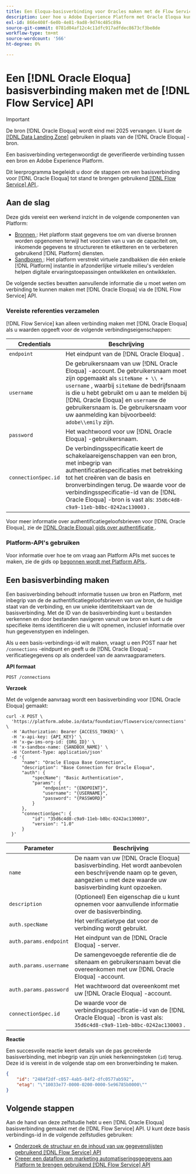 ```yaml
---
title: Een Eloqua-basisverbinding voor Oracles maken met de Flow Service API
description: Leer hoe u Adobe Experience Platform met Oracle Eloqua kunt verbinden met behulp van de Flow Service API.
exl-id: 866e408f-6e0b-4e81-9ad8-9d74c485c89a
source-git-commit: 0781d04af12c4c11dfc917adfdec8673cf3be8de
workflow-type: tm+mt
source-wordcount: '566'
ht-degree: 0%

---
```


# Een [!DNL Oracle Eloqua] basisverbinding maken met de [!DNL Flow Service] API

>[!IMPORTANT]
>
>De bron [!DNL Oracle Eloqua] wordt eind mei 2025 vervangen. U kunt de [[!DNL Data Landing Zone]](../cloud-storage/data-landing-zone.md) gebruiken in plaats van de [!DNL Oracle Eloqua] -bron.

Een basisverbinding vertegenwoordigt de geverifieerde verbinding tussen een bron en Adobe Experience Platform.

Dit leerprogramma begeleidt u door de stappen om een basisverbinding voor [!DNL Oracle Eloqua] tot stand te brengen gebruikend [[!DNL Flow Service]  API ](https://www.adobe.io/experience-platform-apis/references/flow-service/).

## Aan de slag

Deze gids vereist een werkend inzicht in de volgende componenten van Platform:

* [ Bronnen ](../../../../home.md): Het platform staat gegevens toe om van diverse bronnen worden opgenomen terwijl het voorzien van u van de capaciteit om, inkomende gegevens te structureren te etiketteren en te verbeteren gebruikend [!DNL Platform] diensten.
* [ Sandboxen ](../../../../../sandboxes/home.md): Het platform verstrekt virtuele zandbakken die één enkele [!DNL Platform] instantie in afzonderlijke virtuele milieu&#39;s verdelen helpen digitale ervaringstoepassingen ontwikkelen en ontwikkelen.

De volgende secties bevatten aanvullende informatie die u moet weten om verbinding te kunnen maken met [!DNL Oracle Eloqua] via de [!DNL Flow Service] API.

### Vereiste referenties verzamelen

[!DNL Flow Service] kan alleen verbinding maken met [!DNL Oracle Eloqua] als u waarden opgeeft voor de volgende verbindingseigenschappen:

| Credentials | Beschrijving |
| --- | --- |
| `endpoint` | Het eindpunt van de [!DNL Oracle Eloqua] . |
| `username` | De gebruikersnaam van uw [!DNL Oracle Eloqua] -account. De gebruikersnaam moet zijn opgemaakt als `siteName + \\ + username` , waarbij `siteName` de bedrijfsnaam is die u hebt gebruikt om u aan te melden bij [!DNL Oracle Eloqua] en `username` de gebruikersnaam is. De gebruikersnaam voor uw aanmelding kan bijvoorbeeld: `adobe\\emily` zijn. |
| `password` | Het wachtwoord voor uw [!DNL Oracle Eloqua] -gebruikersnaam. |
| `connectionSpec.id` | De verbindingsspecificatie keert de schakelaareigenschappen van een bron, met inbegrip van authentificatiespecificaties met betrekking tot het creëren van de basis en bronverbindingen terug. De waarde voor de verbindingsspecificatie-id van de [!DNL Oracle Eloqua] -bron is vast als: `35d6c4d8-c9a9-11eb-b8bc-0242ac130003` . |

Voor meer informatie over authentificatiegeloofsbrieven voor [!DNL Oracle Eloqua], zie de [[!DNL Oracle Eloqua]  gids over authentificatie ](https://docs.oracle.com/en/cloud/saas/marketing/eloqua-rest-api/Authentication_Basic.html).

### Platform-API&#39;s gebruiken

Voor informatie over hoe te om vraag aan Platform APIs met succes te maken, zie de gids op [ begonnen wordt met Platform APIs ](../../../../../landing/api-guide.md).

## Een basisverbinding maken

Een basisverbinding behoudt informatie tussen uw bron en Platform, met inbegrip van de de authentificatiegeloofsbrieven van uw bron, de huidige staat van de verbinding, en uw unieke identiteitskaart van de basisverbinding. Met de ID van de basisverbinding kunt u bestanden verkennen en door bestanden navigeren vanuit uw bron en kunt u de specifieke items identificeren die u wilt opnemen, inclusief informatie over hun gegevenstypen en indelingen.

Als u een basis-verbindings-id wilt maken, vraagt u een POST naar het `/connections` -eindpunt en geeft u de [!DNL Oracle Eloqua] -verificatiegegevens op als onderdeel van de aanvraagparameters.

**API formaat**

```https
POST /connections
```

**Verzoek**

Met de volgende aanvraag wordt een basisverbinding voor [!DNL Oracle Eloqua] gemaakt:

```shell
curl -X POST \
  'https://platform.adobe.io/data/foundation/flowservice/connections' \
  -H 'Authorization: Bearer {ACCESS_TOKEN}' \
  -H 'x-api-key: {API_KEY}' \
  -H 'x-gw-ims-org-id: {ORG_ID}' \
  -H 'x-sandbox-name: {SANDBOX_NAME}' \
  -H 'Content-Type: application/json'
  -d '{
      "name": "Oracle Eloqua Base Connection",
      "description": "Base Connection for Oracle Eloqua",
      "auth": {
          "specName": "Basic Authentication",
          "params": {
              "endpoint": "{ENDPOINT}",
              "username": "{USERNAME}",
              "password": "{PASSWORD}"
          }
      },
      "connectionSpec": {
          "id": "35d6c4d8-c9a9-11eb-b8bc-0242ac130003",
          "version": "1.0"
      }
  }'
```

| Parameter | Beschrijving |
| --- | --- |
| `name` | De naam van uw [!DNL Oracle Eloqua] basisverbinding. Het wordt aanbevolen een beschrijvende naam op te geven, aangezien u met deze waarde uw basisverbinding kunt opzoeken. |
| `description` | (Optioneel) Een eigenschap die u kunt opnemen voor aanvullende informatie over de basisverbinding. |
| `auth.specName` | Het verificatietype dat voor de verbinding wordt gebruikt. |
| `auth.params.endpoint` | Het eindpunt van de [!DNL Oracle Eloqua] -server. |
| `auth.params.username` | De samengevoegde referentie die de sitenaam en gebruikersnaam bevat die overeenkomen met uw [!DNL Oracle Eloqua] -account. |
| `auth.params.password` | Het wachtwoord dat overeenkomt met uw [!DNL Oracle Eloqua] -account. |
| `connectionSpec.id` | De waarde voor de verbindingsspecificatie-id van de [!DNL Oracle Eloqua] -bron is vast als: `35d6c4d8-c9a9-11eb-b8bc-0242ac130003` . |

**Reactie**

Een succesvolle reactie keert details van de pas gecreëerde basisverbinding, met inbegrip van zijn uniek herkenningsteken (`id`) terug. Deze id is vereist in de volgende stap om een bronverbinding te maken.

```json
{
    "id": "2484f2df-c057-4ab5-84f2-dfc0577ab592",
    "etag": "\"10033e77-0000-0200-0000-5e96785b0000\""
}
```

## Volgende stappen

Aan de hand van deze zelfstudie hebt u een [!DNL Oracle Eloqua] basisverbinding gemaakt met de [!DNL Flow Service] API. U kunt deze basis verbindings-id in de volgende zelfstudies gebruiken:

* [Onderzoek de structuur en de inhoud van uw gegevenslijsten gebruikend  [!DNL Flow Service]  API](../../explore/tabular.md)
* [Creeer een dataflow om marketing automatiseringsgegevens aan Platform te brengen gebruikend  [!DNL Flow Service]  API](../../collect/marketing-automation.md)
